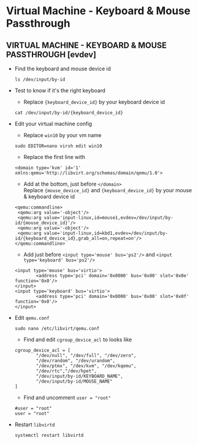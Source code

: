 # Virtual Machine - Keyboard & Mouse Passthrough
## VIRTUAL MACHINE - KEYBOARD & MOUSE PASSTHROUGH [evdev]

- Find the keyboard and mouse device id
  ```
  ls /dev/input/by-id
  ```
- Test to know if it's the right keyboard
  - Replace `{keyboard_device_id}` by your keyboard device id
  ```
  cat /dev/input/by-id/{keyboard_device_id}
  ```
- Edit your virtual machine config
  - Replace `win10` by your vm name
  ```
  sudo EDITOR=nano virsh edit win10
  ```
  - Replace the first line with
  ```
  <domain type='kvm' id='1' xmlns:qemu='http://libvirt.org/schemas/domain/qemu/1.0'>
  ```
  - Add at the bottom, just before `</domain>`  
  Replace `{mouse_device_id}` and `{keyboard_device_id}` by your mouse & keyboard device id
  ```
  <qemu:commandline>
   <qemu:arg value='-object'/>
   <qemu:arg value='input-linux,id=mouse1,evdev=/dev/input/by-id/{mouse_device_id}'/>
   <qemu:arg value='-object'/>
   <qemu:arg value='input-linux,id=kbd1,evdev=/dev/input/by-id/{keyboard_device_id},grab_all=on,repeat=on'/>
  </qemu:commandline>
  ```
  - Add just before `<input type='mouse' bus='ps2'/>` and `<input type='keyboard' bus='ps2'/>`
  ```
  <input type='mouse' bus='virtio'>
          <address type='pci' domain='0x0000' bus='0x00' slot='0x0e' function='0x0'/>
  </input>
  <input type='keyboard' bus='virtio'>
          <address type='pci' domain='0x0000' bus='0x00' slot='0x0f' function='0x0'/>
  </input>
  ```
- Edit `qemu.conf`
  ```
  sudo nano /etc/libvirt/qemu.conf
  ```
  - Find and edit `cgroup_device_acl` to looks like
  ```
  cgroup_device_acl = [
          "/dev/null", "/dev/full", "/dev/zero", 
          "/dev/random", "/dev/urandom",
          "/dev/ptmx", "/dev/kvm", "/dev/kqemu",
          "/dev/rtc","/dev/hpet",
          "/dev/input/by-id/KEYBOARD_NAME",
          "/dev/input/by-id/MOUSE_NAME"
  ]
  ```

  - Find and uncomment `user = "root"`
  ```
  #user = "root"
  user = "root"
  ```
- Restart `libvirtd`
  ```
  systemctl restart libvirtd
  ```
